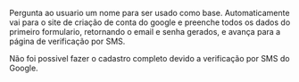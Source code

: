 Pergunta ao usuario um nome para ser usado como base. Automaticamente vai para o site de criação de conta do google e preenche todos os dados do primeiro formulario, retornando o email e senha gerados, e avança para a página de verificação por SMS.

Não foi possivel fazer o cadastro completo devido a verificação por SMS do Google.